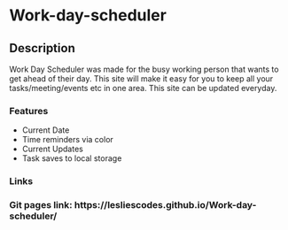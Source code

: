 # Work-day-scheduler
<h2> Description </h2>
<p> Work Day Scheduler was made for the busy working person that wants to get ahead of their day. This site will make it easy for you to keep all your tasks/meeting/events etc in one area. This site can be updated everyday.
 <h3> Features </h3>
 <ul>
  <li> Current Date </li>
  <li> Time reminders via color </li>
  <li> Current Updates </li>
  <li> Task saves to local storage </li>
  </ul>
<h3> Links <h3>  
Git pages link: https://lesliescodes.github.io/Work-day-scheduler/
